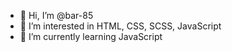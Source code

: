 - 👋 Hi, I’m @bar-85
- 👀 I’m interested in HTML, CSS, SCSS, JavaScript
- 🌱 I’m currently learning JavaScript

 

<!---
bar-85/bar-85 is a ✨ special ✨ repository because its `README.md` (this file) appears on your GitHub profile.
You can click the Preview link to take a look at your changes.
--->

